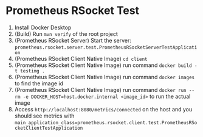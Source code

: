 # Prometheus RSocket Test

1. Install Docker Desktop
2. (Build) Run `mvn verify` of the root project
3. (Prometheus RSocket Server) Start the server: `prometheus.rsocket.server.test.PrometheusRSocketServerTestApplication`
4. (Prometheus RSocket Client Native Image) `cd client`
5. (Prometheus RSocket Client Native Image) run command `docker build -t testimg .`
6. (Prometheus RSocket Client Native Image) run command `docker images` to find the image id
7. (Prometheus RSocket Client Native Image) run command `docker run --rm -e DOCKER_HOST=host.docker.internal <image_id>` to run the actual image
8. Access `http://localhost:8080/metrics/connected` on the host and you should see metrics with `main_application_class=prometheus.rsocket.client.test.PrometheusRSocketClientTestApplication`